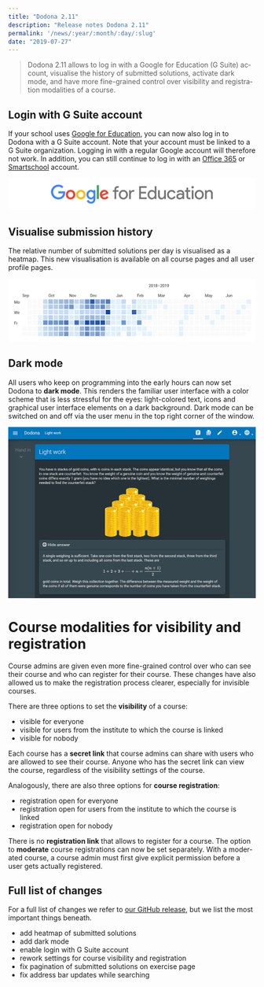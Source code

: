 ```yaml
---
title: "Dodona 2.11"
description: "Release notes Dodona 2.11"
permalink: '/news/:year/:month/:day/:slug'
date: "2019-07-27"
---
```


<NewsHeader :title="$frontmatter.title" :date="$frontmatter.date" lang="en" />

> Dodona 2.11 allows to log in with a Google for Education (G Suite) account, visualise the history of submitted solutions, activate dark mode, and have more fine-grained control over visibility and registration modalities of a course.

## Login with G Suite account

If your school uses [Google for Education](https://edu.google.com), you can now also log in to Dodona with a G Suite account. Note that your account must be linked to a G Suite organization. Logging in with a regular Google account will therefore not work. In addition, you can still continue to log in with an [Office 365](https://www.office.com/) or [Smartschool](https://www.smartschool.be/) account.

![G Suite](./google-for-education.png)

## Visualise submission history

The relative number of submitted solutions per day is visualised as a heatmap. This new visualisation is available on all course pages and all user profile pages.

![heatmap](./progress.png)

## Dark mode

All users who keep on programming into the early hours can now set Dodona to **dark mode**. This renders the familiar user interface with a color scheme that is less stressful for the eyes: light-colored text, icons and graphical user interface elements on a dark background. Dark mode can be switched on and off via the user menu in the top right corner of the window.

![dark-mode](./dark-mode.png)

# Course modalities for visibility and registration

Course admins are given even more fine-grained control over who can see their course and who can register for their course. These changes have also allowed us to make the registration process clearer, especially for invisible courses.  

There are three options to set the **visibility** of a course:  

*   visible for everyone
*   visible for users from the institute to which the course is linked
*   visible for nobody

Each course has a **secret link** that course admins can share with users who are allowed to see their course. Anyone who has the secret link can view the course, regardless of the visibility settings of the course.  

Analogously, there are also three options for **course registration**:  

*   registration open for everyone
*   registration open for users from the institute to which the course is linked
*   registration open for nobody

There is no **registration link** that allows to register for a course. The option to **moderate** course registrations can now be set separately. With a moderated course, a course admin must first give explicit permission before a user gets actually registered.  

## Full list of changes

For a full list of changes we refer to [our GitHub release](https://github.com/dodona-edu/dodona/releases/tag/2.11), but we list the most important things beneath.

*   add heatmap of submitted solutions
*   add dark mode
*   enable login with G Suite account
*   rework settings for course visibility and registration
*   fix pagination of submitted solutions on exercise page
*   fix address bar updates while searching
